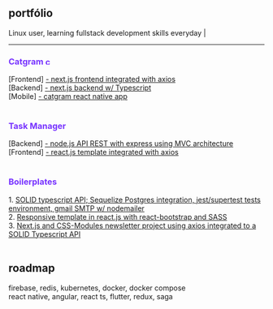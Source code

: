## portfólio
Linux user, learning fullstack development skills everyday |
<hr/>
<div>
    <h3 style="color: #7733ff">Catgram
        <img width="15" alt="catgram icon" src="https://www.svgrepo.com/show/119563/cat.svg" />
    </h3>
    [Frontend] <a href="https://github.com/gabtonete/frontend-devagram-nextjs">- next.js frontend integrated with axios</a>
    <br>
    [Backend] <a href="https://github.com/gabtonete/backend-devagram-next-ts">- next.js backend w/ Typescript</a>
    <br>
    [Mobile] <a href="https://github.com/gabtonete/mobile-devagram-react-native">- catgram react native app </a>
</div>
<br>
<div>
    <h3 style="color: #7733ff">Task Manager
    </h3>
    [Backend] <a href="https://github.com/gabtonete/backend-task-node">- node.js API REST with express using MVC architecture </a>
    <br>
    [Frontend] <a href="https://github.com/gabtonete/frontend-task-reactjs">- react.js template integrated with axios</a>
</div>
<br/>
<div>
    <h3 style="color: #7733ff">Boilerplates
    </h3>
    1. <a href="https://github.com/gabtonete/solid-typescript">SOLID typescript API; Sequelize Postgres integration, jest/supertest tests environment, gmail SMTP w/ nodemailer</a>
    <br>
    2. <a href="https://github.com/gabtonete/frontend-template-reactjs">Responsive template in react.js with react-bootstrap and SASS</a>
    <br>
    3. <a href="https://github.com/gabtonete/frontend-newsletter-nextjs">Next.js and CSS-Modules newsletter project using axios integrated to a SOLID Typescript API</a>
</div>

<br>

## roadmap

firebase, redis, kubernetes, docker, docker compose
<br/>
react native, angular, react ts, flutter, redux, saga
